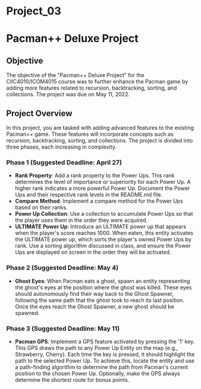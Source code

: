 # Project_03
# Pacman++ Deluxe Project

## Objective

The objective of the "Pacman++ Deluxe Project" for the CIIC4010/ICOM4015 course was to further enhance the Pacman game by adding more features related to recursion, backtracking, sorting, and collections. The project was due on May 11, 2022.

## Project Overview

In this project, you are tasked with adding advanced features to the existing Pacman++ game. These features will incorporate concepts such as recursion, backtracking, sorting, and collections. The project is divided into three phases, each increasing in complexity.

### Phase 1 (Suggested Deadline: April 27)

- **Rank Property**: Add a rank property to the Power Ups. This rank determines the level of importance or superiority for each Power Up. A higher rank indicates a more powerful Power Up. Document the Power Ups and their respective rank levels in the README.md file.
- **Compare Method**: Implement a compare method for the Power Ups based on their ranks.
- **Power Up Collection**: Use a collection to accumulate Power Ups so that the player uses them in the order they were acquired.
- **ULTIMATE Power Up**: Introduce an ULTIMATE power up that appears when the player's score reaches 1000. When eaten, this entity activates the ULTIMATE power up, which sorts the player's owned Power Ups by rank. Use a sorting algorithm discussed in class, and ensure the Power Ups are displayed on screen in the order they will be activated.

### Phase 2 (Suggested Deadline: May 4)

- **Ghost Eyes**: When Pacman eats a ghost, spawn an entity representing the ghost's eyes at the position where the ghost was killed. These eyes should autonomously find their way back to the Ghost Spawner, following the same path that the ghost took to reach its last position. Once the eyes reach the Ghost Spawner, a new ghost should be spawned.

### Phase 3 (Suggested Deadline: May 11)

- **Pacman GPS**: Implement a GPS feature activated by pressing the '1' key. This GPS draws the path to any Power Up Entity on the map (e.g., Strawberry, Cherry). Each time the key is pressed, it should highlight the path to the selected Power Up. To achieve this, locate the entity and use a path-finding algorithm to determine the path from Pacman's current position to the chosen Power Up. Optionally, make the GPS always determine the shortest route for bonus points.
